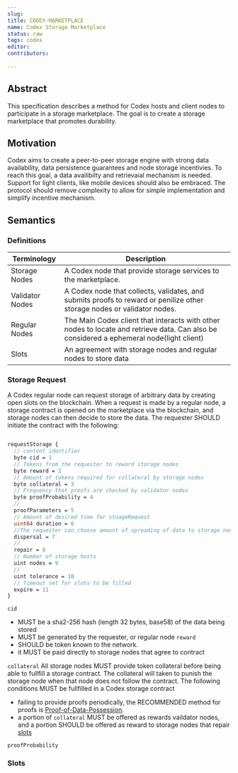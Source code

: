 ```yaml
---
slug: 
title: CODEX-MARKETPLACE
name: Codex Storage Marketplace
status: raw
tags: codex
editor: 
contributors:
  
---
```


## Abstract

This specification describes a method for Codex hosts and client nodes to participate in a storage marketplace. The goal is to create a storage marketplace that promotes durability.

## Motivation
Codex aims to create a peer-to-peer storage engine with strong data availability, data persistence guarantees and node storage incentivies.
To reach this goal, a data availibilty and retrievaial mechanism is needed.
Support for light clients, like mobile devices should also be embraced.
The protocol should remove complexity to allow for simple implementation and 
simplify incentive mechanism.

## Semantics 

### Definitions

| Terminology  | Description |
| --------------- | --------- |
| Storage Nodes | A Codex node that provide storage services to the marketplace.|
| Validator Nodes | A Codex node that collects, validates, and submits proofs to reward or penilize other storage nodes or validator nodes. |
| Regular Nodes | The Main Codex client that interacts with other nodes to locate and retrieve data. Can also be considered a ephemeral node(light client) |
| Slots | An agreement with storage nodes and regular nodes to store data |


### Storage Request

A Codex regular node can request storage of arbitrary data by creating open slots on the blockchain. 
When a request is made by a regular node,
a storage contract is opened on the marketplace via the blockchain, and 
storage nodes can then decide to store the data.
The requester SHOULD initiate the contract with the following:

```protobuf

requestStorage {
  // content identifier
  byte cid = 1
  // Tokens from the requester to reward storage nodes
  byte reward = 2
  // Amount of tokens required for collateral by storage nodes
  byte collateral = 3
  // Frequency that proofs are checked by validator nodes
  byte proofProbability = 4
  //
  proofParameters = 5
  // Amount of desired time for stoageRequest
  uint64 duration = 6
  //The requester can choose amount of spreading of data to storage nodes
  dispersal = 7
  //
  repair = 8
  // Number of storage hosts 
  uint nodes = 9
  //
  uint tolerance = 10
  // Timeout set for slots to be filled
  expire = 11
}

```

`cid` 
- MUST be a sha2-256 hash (length 32 bytes, base58) of the data being stored
- MUST be generated by the requester, or regular node
`reward`
- SHOULD be token known to the network.
- it MUST be paid directly to storage nodes that agree to contract

`collateral`
All storage nodes MUST provide token collateral before being able to fullfill a storage contract.
The collateral will taken to punish the storage node when that node does not follow the contract.
The following conditions MUST be fullfilled in a Codex storage contract
- failing to provide proofs periodically, the RECOMMENDED method for proofs is [Proof-of-Data-Possession](https://hackmd.io/2uRBltuIT7yX0CyczJevYg?view).
- a portion of `collateral` MUST be offered as rewards vaildator nodes,
and a portion SHOULD be offered as reward to storage nodes that repair [slots](##slots)

`proofProbability`



### Slots

